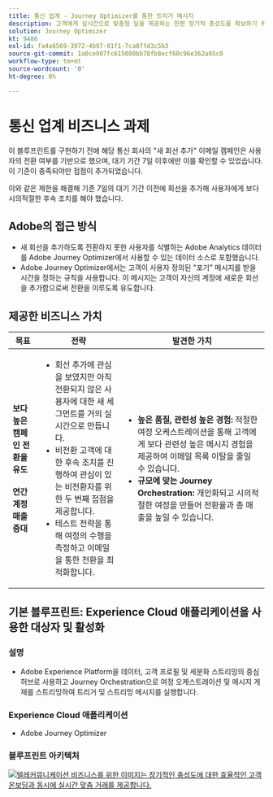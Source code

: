 ```yaml
---
title: 통신 업계 - Journey Optimizer를 통한 트리거 메시지
description: 고객에게 실시간으로 맞춤형 딜을 제공하는 한편 장기적 충성도를 확보하기 위한 효율적 고객 온보딩을 진행합니다.
solution: Journey Optimizer
kt: 9486
exl-id: fa4a6569-3972-4b97-91f1-7ca8ffd3c5b3
source-git-commit: 1a0ce987fc615080bb78fb8ecf60c96e362a95c0
workflow-type: tm+mt
source-wordcount: '0'
ht-degree: 0%

---
```


# 통신 업계 비즈니스 과제

이 블루프린트를 구현하기 전에 해당 통신 회사의 &quot;새 회선 추가&quot; 이메일 캠페인은 사용자의 전환 여부를 기반으로 했으며, 대기 기간 7일 이후에만 이를 확인할 수 있었습니다. 이 기준이 충족되야만 접점이 추가되었습니다.

이와 같은 제한을 해결해 기존 7일의 대기 기간 이전에 회선을 추가해 사용자에게 보다 시의적절한 후속 조치를 해야 했습니다.

## Adobe의 접근 방식

* 새 회선을 추가하도록 전환하지 못한 사용자를 식별하는 Adobe Analytics 데이터를 Adobe Journey Optimizer에서 사용할 수 있는 데이터 소스로 포함했습니다.
* Adobe Journey Optimizer에서는 고객이 사용자 정의된 &quot;포기&quot; 메시지를 받을 시간을 정하는 규칙을 사용합니다. 이 메시지는 고객이 자신의 계정에 새로운 회선을 추가함으로써 전환을 이루도록 유도합니다.


## 제공한 비즈니스 가치

| 목표 | 전략 | 발견한 가치 |
|---|---|---|
| **보다 높은 캠페인 전환율 유도&#x200B;**<br></br>**연간 계정 매출 증대**</ul> | <ul><li>회선 추가에 관심을 보였지만 아직 전환되지 않은 사용자에 대한 새 세그먼트를 거의 실시간으로 만듭니다.</li><li>비전환 고객에 대한 후속 조치를 진행하여 관심이 있는 비전환자를 위한 두 번째 접점을 제공합니다. </li><li>테스트 전략을 통해 여정의 수행을 측정하고 이메일을 통한 전환을 최적화합니다.</li></ul> | <ul><li><strong>높은 품질, 관련성 높은 경험:</strong> 적절한 여정 오케스트레이션을 통해 고객에게 보다 관련성 높은 메시지 경험을 제공하여 이메일 목록 이탈을 줄일 수 있습니다.</li><li><strong>규모에 맞는 Journey Orchestration:</strong> 개인화되고 시의적절한 여정을 만들어 전환율과 총 매출을 높일 수 있습니다.</li></ul> |

## 기본 블루프린트: Experience Cloud 애플리케이션을 사용한 대상자 및 활성화

### 설명

<ul><li>Adobe Experience Platform을 데이터, 고객 프로필 및 세분화 스트리밍의 중심 허브로 사용하고 Journey Orchestration으로 여정 오케스트레이션 및 메시지 게재를 스트리밍하여 트리거 및 스트리밍 메시지를 실행합니다.</li></ul>

### Experience Cloud 애플리케이션

<ul><li>Adobe Journey Optimizer</li></ul>

### 블루프린트 아키텍처

<a href="https://experienceleague.adobe.com/docs/blueprints-learn/architecture/customer-journeys/journey-optimizer.html?lang=ko"><img alt="텔레커뮤니케이션 비즈니스를 위한 이미지는 장기적인 충성도에 대한 효율적인 고객 온보딩과 동시에 실시간 맞춤 거래를 제공합니다." src="https://experienceleague.adobe.com/docs/blueprints-learn/assets/ajo-architecture.svg"/></a>
